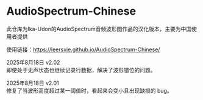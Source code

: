 # AudioSpectrum-Chinese
此仓库为Ika-Udon的AudioSpectrum音频波形图作品的汉化版本，主要为中国使用者提供

使用链接：https://leersxie.github.io/AudioSpectrum-Chinese/


2025年8月18日 v2.02  
即使处于无声状态也继续记录行数据，解决了波形错位的问题。

2025年8月18日 v2.01  
修复了当波形高度超过某一阈值时，看起来会变小且出现缺损的 bug。
